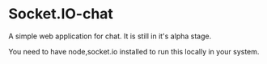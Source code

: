 # Socket.IO-chat
A simple web application for chat. It is still in it's alpha stage. 

You need to have node,socket.io installed to run this locally in your system.
